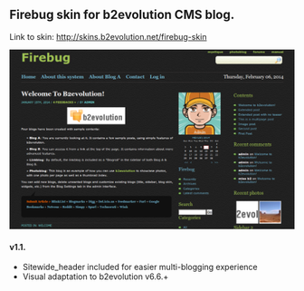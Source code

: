## Firebug skin for b2evolution CMS blog.

Link to skin: http://skins.b2evolution.net/firebug-skin

<img src="skinshot.png"/>

#### v1.1.

- Sitewide_header included for easier multi-blogging experience
- Visual adaptation to b2evolution v6.6.+